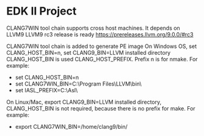 # EDK II Project

CLANG7WIN tool chain supports cross host machines. It depends on LLVM9
LLVM9 rc3 release is ready https://prereleases.llvm.org/9.0.0/#rc3

CLANG7WIN tool chain is added to generate PE image
On Windows OS, set CLANG_HOST_BIN=n, set CLANG9_BIN=LLVM installed directory
CLANG_HOST_BIN is used CLANG_HOST_PREFIX. Prefix n is for nmake.
For example:
*  set CLANG_HOST_BIN=n
*  set CLANG7WIN_BIN=C:\Program Files\LLVM\bin\
*  set IASL_PREFIX=C:\Asl\

On Linux/Mac, export CLANG9_BIN=LLVM installed directory, CLANG_HOST_BIN is 
not required, because there is no prefix for make.
For example:
*  export CLANG7WIN_BIN=/home/clang9/bin/
